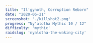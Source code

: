 ```yaml
---
title: "Il'gynoth, Corruption Reborn"
date: "2020-06-21"
screenshot: './killshot2.png'
progress: "Ny'alotha Mythic 10 / 12"
difficulty: 'mythic'
raidslug: 'nyalotha-the-waking-city'
---
```



<!-- ![alt](./killshot2.png) -->

<!-- ### Hier könnte ihre Werbung stehen -->

<!-- <div class="setupTable">
  <span class="dh">Demonmützer</span>
  <span class="druid">Felixs</span>
  <span class="druid">Pummlfee</span>
  <span class="paladin">Nerroc</span>
  <span class="druid">Kerridwen</span>
  <span class="priest">Jessicaw</span>
  <span class="priest">Valtica</span>
  <span class="priest">Olympea</span>
  <span class="shaman">Kaffeecrema</span>
  <span class="dk">Mayendriel</span>
  <span class="dk">Springfixer</span>
  <span class="monk">Akame</span>
  <span class="warrior">Ike</span>
  <span class="hunter">Karen</span>
  <span class="hunter">Vittrex</span>
  <span class="hunter">Zarulesca</span>
  <span class="mage">Tanaro</span>
  <span class="priest">Zerant</span>
  <span class="warlock">Kazyra</span>
  <span class="warlock">Rhiin</span>
</div> -->
<!-- 1. [Bedeckung des Himmelsdonners](https://de.wowhead.com/item=31015){class="itemEpic" target="_blank"}
2. [Lightbringer Faceguard](https://www.wowhead.com/item=30987){class="itemEpic" target="_blank"}
3. [Bedeckung des Himmelsdonners](https://de.wowhead.com/item=31015){class="itemEpic" target="_blank"}
4. [Lightbringer Faceguard](https://www.wowhead.com/item=30987){class="itemEpic" target="_blank"} -->





